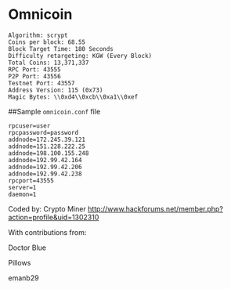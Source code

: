 # Omnicoin

    Algorithm: scrypt
    Coins per block: 68.55
    Block Target Time: 180 Seconds
    Difficulty retargeting: KGW (Every Block)
    Total Coins: 13,371,337
    RPC Port: 43555
    P2P Port: 43556
    Testnet Port: 43557
    Address Version: 115 (0x73)
    Magic Bytes: \\0xd4\\0xcb\\0xa1\\0xef

##Sample `omnicoin.conf` file

    rpcuser=user
    rpcpassword=password
    addnode=172.245.39.121
    addnode=151.228.222.25
    addnode=198.100.155.248
    addnode=192.99.42.164
    addnode=192.99.42.206
    addnode=192.99.42.238
    rpcport=43555
    server=1
    daemon=1

Coded by: Crypto Miner
http://www.hackforums.net/member.php?action=profile&uid=1302310

With contributions from:

Doctor Blue

Pillows

emanb29